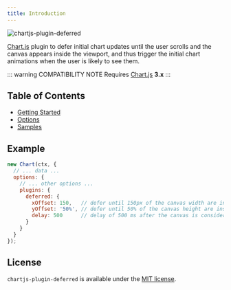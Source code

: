 ```yaml
---
title: Introduction
---
```


![chartjs-plugin-deferred](../assets/banner.png)

[Chart.js](https://www.chartjs.org/) plugin to defer initial chart updates until the user scrolls and the canvas appears inside the viewport, and thus trigger the initial chart animations when the user is likely to see them.

::: warning COMPATIBILITY NOTE
Requires [Chart.js](https://github.com/chartjs/Chart.js/releases) **3.x**
:::

## Table of Contents

* [Getting Started](getting-started.md)
* [Options](options.md)
* [Samples](../samples)

## Example

```javascript
new Chart(ctx, {
  // ... data ...
  options: {
    // ... other options ...
    plugins: {
      deferred: {
        xOffset: 150,   // defer until 150px of the canvas width are inside the viewport
        yOffset: '50%', // defer until 50% of the canvas height are inside the viewport
        delay: 500      // delay of 500 ms after the canvas is considered inside the viewport
      }
    }
  }
});
```

## License

`chartjs-plugin-deferred` is available under the [MIT license](https://github.com/chartjs/chartjs-plugin-deferred/blob/master/LICENSE.md).
